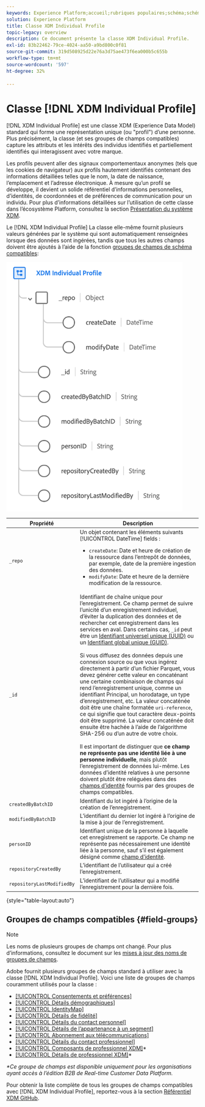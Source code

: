 ```yaml
---
keywords: Experience Platform;accueil;rubriques populaires;schéma;schéma;XDM;profil individuel;champs;schémas;schéma;identityMap;identityMap;carte d’identité;carte d’identité;conception de schéma;carte;carte;schéma d’union;union
solution: Experience Platform
title: Classe XDM Individual Profile
topic-legacy: overview
description: Ce document présente la classe XDM Individual Profile.
exl-id: 83b22462-79ce-4024-aa50-a9bd800c0f81
source-git-commit: 319d508925d22e76a3d75ae473f6ea000b5c655b
workflow-type: tm+mt
source-wordcount: '597'
ht-degree: 32%

---
```


# Classe [!DNL XDM Individual Profile]

[!DNL XDM Individual Profile] est une classe XDM (Experience Data Model) standard qui forme une représentation unique (ou &quot;profil&quot;) d’une personne. Plus précisément, la classe (et ses groupes de champs compatibles) capture les attributs et les intérêts des individus identifiés et partiellement identifiés qui interagissent avec votre marque.

Les profils peuvent aller des signaux comportementaux anonymes (tels que les cookies de navigateur) aux profils hautement identifiés contenant des informations détaillées telles que le nom, la date de naissance, l’emplacement et l’adresse électronique. À mesure qu’un profil se développe, il devient un solide référentiel d’informations personnelles, d’identités, de coordonnées et de préférences de communication pour un individu. Pour plus d’informations détaillées sur l’utilisation de cette classe dans l’écosystème Platform, consultez la section [Présentation du système XDM](../home.md#data-behaviors).

Le [!DNL XDM Individual Profile] La classe elle-même fournit plusieurs valeurs générées par le système qui sont automatiquement renseignées lorsque des données sont ingérées, tandis que tous les autres champs doivent être ajoutés à l’aide de la fonction [groupes de champs de schéma compatibles](#field-groups):

![](../images/classes/individual-profile.png)

| Propriété | Description |
| --- | --- |
| `_repo` | Un objet contenant les éléments suivants [!UICONTROL DateTime] fields : <ul><li>`createDate`: Date et heure de création de la ressource dans l’entrepôt de données, par exemple, date de la première ingestion des données.</li><li>`modifyDate`: Date et heure de la dernière modification de la ressource.</li></ul> |
| `_id` | Identifiant de chaîne unique pour l’enregistrement. Ce champ permet de suivre l’unicité d’un enregistrement individuel, d’éviter la duplication des données et de rechercher cet enregistrement dans les services en aval. Dans certains cas, `_id` peut être un [Identifiant universel unique (UUID)](https://tools.ietf.org/html/rfc4122) ou un [Identifiant global unique (GUID)](https://docs.microsoft.com/fr-fr/dotnet/api/system.guid?view=net-5.0).<br><br>Si vous diffusez des données depuis une connexion source ou que vous ingérez directement à partir d’un fichier Parquet, vous devez générer cette valeur en concaténant une certaine combinaison de champs qui rend l’enregistrement unique, comme un identifiant Principal, un horodatage, un type d’enregistrement, etc. La valeur concaténée doit être une chaîne formatée `uri-reference`, ce qui signifie que tout caractère deux-points doit être supprimé. La valeur concaténée doit ensuite être hachée à l’aide de lʼalgorithme SHA-256 ou d’un autre de votre choix.<br><br>Il est important de distinguer que **ce champ ne représente pas une identité liée à une personne individuelle**, mais plutôt lʼenregistrement de données lui-même. Les données d’identité relatives à une personne doivent plutôt être reléguées dans des [champs d’identité](../schema/composition.md#identity) fournis par des groupes de champs compatibles. |
| `createdByBatchID` | Identifiant du lot ingéré à l’origine de la création de l’enregistrement. |
| `modifiedByBatchID` | L’identifiant du dernier lot ingéré à l’origine de la mise à jour de l’enregistrement. |
| `personID` | Identifiant unique de la personne à laquelle cet enregistrement se rapporte. Ce champ ne représente pas nécessairement une identité liée à la personne, sauf s’il est également désigné comme [champ d&#39;identité](../schema/composition.md#identity). |
| `repositoryCreatedBy` | L’identifiant de l’utilisateur qui a créé l’enregistrement. |
| `repositoryLastModifiedBy` | L’identifiant de l’utilisateur qui a modifié l’enregistrement pour la dernière fois. |

{style=&quot;table-layout:auto&quot;}

## Groupes de champs compatibles {#field-groups}

>[!NOTE]
>
>Les noms de plusieurs groupes de champs ont changé. Pour plus d’informations, consultez le document sur les [mises à jour des noms de groupes de champs](../field-groups/name-updates.md).

Adobe fournit plusieurs groupes de champs standard à utiliser avec la classe [!DNL XDM Individual Profile]. Voici une liste de groupes de champs couramment utilisés pour la classe :

* [[!UICONTROL Consentements et préférences]](../field-groups/profile/consents.md)
* [[!UICONTROL Détails démographiques]](../field-groups/profile/demographic-details.md)
* [[!UICONTROL IdentityMap]](../field-groups/profile/identitymap.md)
* [[!UICONTROL Détails de fidélité]](../field-groups/profile/loyalty-details.md)
* [[!UICONTROL Détails du contact personnel]](../field-groups/profile/personal-contact-details.md)
* [[!UICONTROL Détails de l’appartenance à un segment]](../field-groups/profile/segmentation.md)
* [[!UICONTROL Abonnement aux télécommunications]](../field-groups/profile/telecom-subscription.md)
* [[!UICONTROL Détails du contact professionnel]](../field-groups/profile/work-contact-details.md)
* [[!UICONTROL Composants de professionnel XDM]](../field-groups/profile/business-person-components.md)\*
* [[!UICONTROL Détails de professionnel XDM]](../field-groups/profile/business-person-details.md)\*

*\*Ce groupe de champs est disponible uniquement pour les organisations ayant accès à l’édition B2B de Real-time Customer Data Platform.*

Pour obtenir la liste complète de tous les groupes de champs compatibles avec [!DNL XDM Individual Profile], reportez-vous à la section [Référentiel XDM GitHub](https://github.com/adobe/xdm/tree/master/components/fieldgroups/profile).
